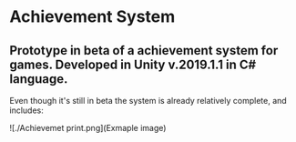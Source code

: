 # Achievement System

## Prototype in beta of a achievement system for games. Developed in Unity v.2019.1.1 in C# language.

Even though it's still in beta the system is already relatively complete, and includes:

![./Achievemet print.png](Exmaple image)
